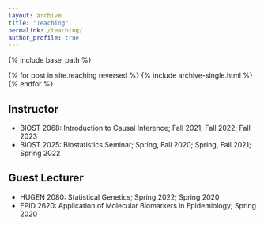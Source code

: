 ```yaml
---
layout: archive
title: "Teaching"
permalink: /teaching/
author_profile: true
---
```


{% include base_path %}

{% for post in site.teaching reversed %}
  {% include archive-single.html %}
{% endfor %}

## Instructor
* BIOST 2068: Introduction to Causal Inference; Fall 2021; Fall 2022; Fall 2023
* BIOST 2025: Biostatistics Seminar; Spring, Fall 2020; Spring, Fall 2021; Spring 2022

## Guest Lecturer
* HUGEN 2080: Statistical Genetics; Spring 2022; Spring 2020 
* EPID 2620: Application of Molecular Biomarkers in Epidemiology; Spring 2020
